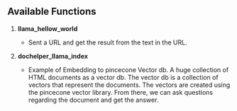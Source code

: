 ## Available Functions

1. **llama_hellow_world**
   - Sent a URL and get the result from the text in the URL.

2. **dochelper_llama_index**
   - Example of Embedding to pincecone Vector db. A huge collection of HTML documents as a vector db. The vector db is a collection of vectors that represent the documents. The vectors are created using the pincecone vector library. From there, we can ask questions regarding the document and get the answer.
